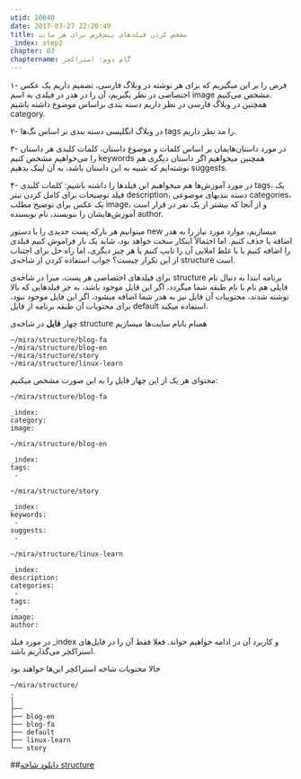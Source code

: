 ```yaml
---
utid: 20040
date: 2017-03-27 22:20:49
title: مشخص کردن فیلدهای پیش‌فرض برای هر سایت
_index: step2
chapter: 03
chaptername: گام دوم: استراکچر
---
```

۱- فرض را بر این میگیریم که برای هر نوشته در وبلاگ فارسی، تصمیم داریم یک عکس اختصاصی در نظر بگیریم، آن را در هدر در فیلدی به اسم image مشخص می‌کنیم.  
همچنین در وبلاگ فارسی در نظر داریم دسته بندی براساس موضوع داشته باشیم category.

۲- در وبلاگ انگلیسی دسته بندی بر اساس تگ‌ها tags را مد نظر داریم.

۳- در مورد داستان‌هایمان بر اساس کلمات و موضوع داستان، کلمات کلیدی هر داستان را می‌خواهیم مشخص کنیم keywords
همچنین میخواهیم اگر داستان دیگری هم نوشته‌ایم که شبیه به این داستان باشد، به آن لینک بدهیم suggests.

۴- در مورد آموزش‌ها هم میخواهیم این فیلدها را داشته باشیم: کلمات کلیدی tags، یک فیلد توضیحات برای کامل کردن تیتر description، دسته بندیهای موضوعی categories، یک عکس برای توضیح مطلب image، و از آنجا که بیشتر از یک نفر در قرار است آموزش‌هایشان را بنویسند، نام نویسنده author.

میتوانیم هر بارکه پست جدیدی را با دستور new میسازیم، موارد مورد نیاز را به هدر اضافه یا حذف کنیم. اما احتمالاً اینکار سخت خواهد بود، شاید یک بار فراموش کنیم فیلدی را اضافه کنیم یا با غلط املایی آن را تایپ کنیم یا هر چیز دیگری، اما راه حل برای اجتناب از این تکرار چیست؟
جواب استفاده کردن از شاخه‌ی structure است.

برای فیلدهای اختصاصی هر پست، میرا در شاخه‌ی structure برنامه ابتدا به دنبال نام فایلی هم نام با نام طبقه شما میگردد، اگر این فایل موجود باشد، به جز فیلدهایی که بالا نوشته شدند، محتوییات آن فایل نیز به هدر شما اضافه میشود، اگر این فایل موجود نبود، برای محتویات آن طبقه برنامه از فایل default استفاده میکند.

چهار **فایل** در شاخه‌ی structure همنام بانام سایت‌ها میسازیم

	~/mira/structure/blog-fa
	~/mira/structure/blog-en
	~/mira/structure/story
	~/mira/structure/linux-learn

محتوای هر یک از این چهار فایل را به این صورت مشخص میکنیم:

`~/mira/structure/blog-fa`

	_index:
	category:
	image:

`~/mira/structure/blog-en`

	_index:
	tags:
	 - 

`~/mira/structure/story`

	_index:
	keywords:
	 - 
	suggests:
	 - 

`~/mira/structure/linux-learn`

	_index:
	description:
	categories:
	 - 
	tags:
	 - 
	image:
	author:

در مورد فیلد _index و کاربرد آن در ادامه خواهیم خواند. فعلا فقط آن را در فایل‌های استراکچر می‌گذاریم باشد.

حالا محتویات شاخه استراکچر این‌ها خواهند بود

	~/mira/structure/
	.
	│
	├── 
	├── blog-en
	├── blog-fa
	├── default
	├── linux-learn
	└── story

##[دانلود شاخه structure](https://raw.githubusercontent.com/miraxy/sample/master/structure.zip)

